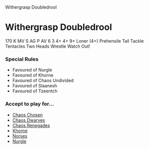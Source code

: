 ﻿
Withergrasp Doubledrool

# Withergrasp Doubledrool

170 K
MV
S
AG
P
AV
6
3
4+
4+
9+
Loner (4+)
Prehensile Tail
Tackle
Tentacles
Two Heads
Wrestle
Watch Out!
### Special Rules
* Favoured of Nurgle
* Favoured of Khorne
* Favoured of Chaos Undivided
* Favoured of Slaanesh
* Favoured of Tzeentch
### Accept to play for...
* [Chaos Chosen](../teams/Chaos_Chosen.md)
* [Chaos Dwarves](../teams/Chaos_Dwarves.md)
* [Chaos Renegades](../teams/Chaos_Renegades.md)
* [Khorne](../teams/Khorne.md)
* [Norses](../teams/Norses.md)
* [Nurgle](../teams/Nurgle.md)